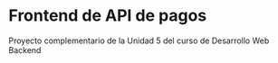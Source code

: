 # Frontend de API de pagos 
Proyecto complementario de la Unidad 5 del curso de Desarrollo Web Backend 